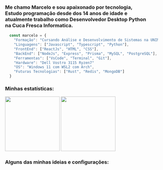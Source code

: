 <h3>
  Me chamo Marcelo e sou apaixonado por tecnologia, <br/>
  Estudo programação desde dos 14 anos de idade e <br/>
  atualmente trabalho como Desenvolvedor Desktop Python <br/>
  na Cuca Fresca Informatica.
</h3>

```javascript
  const marcelo = {
    "Formação": "Cursando Análise e Desenvolvimento de Sistemas na UNIMAR",
    "Linguagens": ["Javascript", "Typescript", "Python"],
    "FrontEnd": ["ReactJs", "HTML", "CSS"],
    "BackEnd": ["NodeJs", "Express", "Prisma", "MySQL", "PostgreSQL"],
    "Ferramentas": ["VsCode", "Terminal", "Git"],
    "Hardware": "Dell Vostro 3115 Ryzen7"
    "OS": "Windows 11 com WSL2 com Arch",
    "Futuras Tecnologias": ["Rust", "Redis", "MongoDB"]
  }
```

<h3>Minhas estatísticas: </h3>
<div>
  <img  height="180em" src="https://github-readme-stats.vercel.app/api?username=Marcelo-maga&show_icons=true&theme=tokyonight&include_all_commits=true&count_private=true" />
  <img  height="180em" src="https://github-readme-stats.vercel.app/api/top-langs/?username=Marcelo-maga&layout=compact&theme=tokyonight" />
<div>

<h3>Alguns das minhas ideias e configurações: </h3>